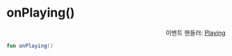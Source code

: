 # onPlaying()

<div align="right">
이벤트 핸들러: <a href="../event_handlers/play.md">Playing</a>
</div>

```kotlin
fun onPlaying()
```